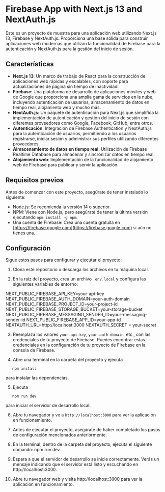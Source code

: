 # Firebase App with Next.js 13 and NextAuth.js

Este es un proyecto de muestra para una aplicación web utilizando Next.js 13, Firebase y NextAuth.js. Proporciona una base sólida para construir aplicaciones web modernas que utilizan la funcionalidad de Firebase para la autenticación y NextAuth.js para la gestión del inicio de sesión.

## Características

- **Next.js 13**: Un marco de trabajo de React para la construcción de aplicaciones web rápidas y escalables, con soporte para actualizaciones de página sin tiempo de inactividad.
- **Firebase**: Una plataforma de desarrollo de aplicaciones móviles y web de Google que proporciona una amplia gama de servicios en la nube, incluyendo autenticación de usuarios, almacenamiento de datos en tiempo real, alojamiento web y mucho más.
- **NextAuth.js**: Un paquete de autenticación para Next.js que simplifica la implementación de autenticación y gestión del inicio de sesión con diferentes proveedores como Google, Facebook, GitHub, entre otros.
- **Autenticación**: Integración de Firebase Authentication y NextAuth.js para la autenticación de usuarios, permitiendo a los usuarios registrarse, iniciar sesión y administrar sus perfiles utilizando diferentes proveedores.
- **Almacenamiento de datos en tiempo real**: Utilización de Firebase Realtime Database para almacenar y sincronizar datos en tiempo real.
- **Alojamiento web**: Implementación de la funcionalidad de alojamiento web de Firebase para publicar y servir la aplicación.

## Requisitos previos

Antes de comenzar con este proyecto, asegúrate de tener instalado lo siguiente:

- Node.js: Se recomienda la versión 14 o superior.
- NPM: Viene con Node.js, pero asegúrate de tener la última versión ejecutando `npm install -g npm`.
- Una cuenta de Firebase: Crea una cuenta gratuita en [https://firebase.google.com](https://firebase.google.com) si aún no tienes una.

## Configuración

Sigue estos pasos para configurar y ejecutar el proyecto:

1. Clona este repositorio o descarga los archivos en tu máquina local.

2. En la raíz del proyecto, crea un archivo `.env.local` y configura las siguientes variables de entorno:

  NEXT_PUBLIC_FIREBASE_API_KEY=your-api-key
  NEXT_PUBLIC_FIREBASE_AUTH_DOMAIN=your-auth-domain
  NEXT_PUBLIC_FIREBASE_PROJECT_ID=your-project-id
  NEXT_PUBLIC_FIREBASE_STORAGE_BUCKET=your-storage-bucket
  NEXT_PUBLIC_FIREBASE_MESSAGING_SENDER_ID=your-messaging-sender-id
  NEXT_PUBLIC_FIREBASE_APP_ID=your-app-id
  NEXTAUTH_URL=http://localhost:3000
  NEXTAUTH_SECRET = your-secret

3. Reemplaza los valores `your-api-key`, `your-auth-domain`, etc., con las credenciales de tu proyecto de Firebase. Puedes encontrar estas credenciales en la configuración de tu proyecto de Firebase en la consola de Firebase.

4. Abre una terminal en la carpeta del proyecto y ejecuta
 ```shell 
    npm install
 ``` 
 para instalar las dependencias.

5. Ejecuta
 ```shell
    npm run dev
 ```
 para iniciar el servidor de desarrollo local.

6. Abre tu navegador y ve a `http://localhost:3000` para ver la aplicación en funcionamiento.

7. Antes de ejecutar el proyecto, asegúrate de haber completado los pasos de configuración mencionados anteriormente.

8. En la terminal, dentro de la carpeta del proyecto, ejecuta el siguiente comando: npm run dev.

9. Espera a que el servidor de desarrollo se inicie correctamente. Verás un mensaje indicando que el servidor está listo y escuchando en http://localhost:3000.

10. Abre tu navegador web y visita http://localhost:3000 para ver la aplicación en funcionamiento.
